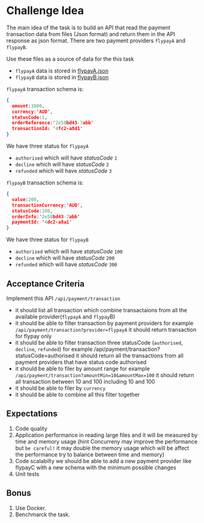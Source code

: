 # Challenge Idea

The main idea of the task is to build an API that read the payment transaction data from files (Json format) and return them in the API response as json format.
There are two payment providers `flypayA` and `flypayB`.

Use these files as a source of data for the this task

- `flypayA` data is stored in [flypayA.json](./data/flypayA.json)
- `flypayB` data is stored in [flypayB.json](./data/flypayB.json)

`flypayA` transaction schema is:

```json
{
  amount:1000,
  currency:'AUD',
  statusCode:1,
  orderReference:'2e58bd43-7abb'
  transactionId: '4fc2-a8d1'
}
```

We have three status for `flypayA`

- `authorised` which will have *statusCode* `1`
- `decline` which will have *statusCode* `2`
- `refunded` which will have *statusCode* `3`

`flypayB` transaction schema is:

```json
{
  value:200,
  transactionCurrency:'AUD',
  statusCode:100,
  orderInfo:'2e58bd43-7abb'
  paymentId: '4dc2-a8a1'
}
```

We have three status for `flypayB`

- `authorised` which will have *statusCode* `100`
- `decline` which will have *statusCode* `200`
- `refunded` which will have *statusCode* `300`

## Acceptance Criteria

Implement this API `/api/payment/transaction `
- it should list all transaction which combine transactaions from all the available provider(`flypayA` and `flypay`B)
- it should be able to filter transaction by payment providers for example `/api/payment/transaction?provider=flypayA` it should return transaction for flypay only
- it should be able to filter transaction three statusCode (`authorised`, `decline`, `refunded`) for example /api/payment/transaction?statusCode=authorised it should return all the transactions from all payment providers that have status code authorised
- it should be able to filer by amount range for example `/api/payment/transaction?amountMin=10&amountMax=100` it should return all transaction between 10 and 100 including 10 and 100
- it should be able to filer by `currency` 
- it should be able to combine all this filter together 

## Expectations

1. Code quality
2. Application performance in reading large files and it will be measured by time and memory usage (hint Concurreny may improve the performance but `be careful!` it may double the memory usage which will be affect the performance try to balance between time and memory)
3. Code scalabilty we should be able to add a new payment provider like flypayC with a new schema with the minimum possible changes 
5. Unit tests

## Bonus

1. Use Docker.
2. Benchmarck the task.